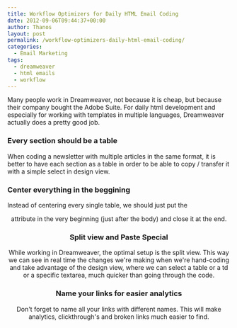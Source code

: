 ```yaml
---
title: Workflow Optimizers for Daily HTML Email Coding
date: 2012-09-06T09:44:37+00:00
author: Thanos
layout: post
permalink: /workflow-optimizers-daily-html-email-coding/
categories:
  - Email Marketing
tags:
  - dreamweaver
  - html emails
  - workflow
---
```

Many people work in Dreamweaver, not because it is cheap, but because their company bought the Adobe Suite. For daily html development and especially for working with templates in multiple languages, Dreamweaver actually does a pretty good job.

### Every section should be a table

When coding a newsletter with multiple articles in the same format, it is better to have each section as a table in order to be able to copy / transfer it with a simple select in design view.

### Center everything in the beggining

Instead of centering every single table, we should just put the <center> attribute in the very beginning (just after the body) and close it at the end.

### Split view and Paste Special

While working in Dreamweaver, the optimal setup is the split view. This way we can see in real time the changes we're making when we're hand-coding and take advantage of the design view, where we can select a table or a td or a specific textarea, much quicker than going through the code.

### Name your links for easier analytics

Don't forget to name all your links with different names. This will make analytics, clickthrough's and broken links much easier to find.